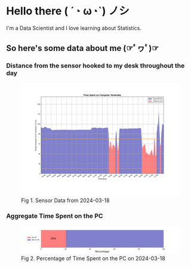 
# Hello there ( ´◔ ω◔`) ノシ

I'm a Data Scientist and I love learning about Statistics.

## So here's some data about me (☞ﾟヮﾟ)☞


### Distance from the sensor hooked to my desk throughout the day
<figure>
  <picture>
    <source media="(prefers-color-scheme: dark)" srcset="Pi/readme/graphs/lineplot/dark-plot-2024-03-18.png">
    <source media="(prefers-color-scheme: light)" srcset="Pi/readme/graphs/lineplot/light-plot-2024-03-18.png">
    <img alt="Shows a black logo in light color mode and a white one in dark color mode." src="Pi/readme/graphs/lineplot/light-plot-2024-03-18.png">
  </picture>
  <figcaption>Fig 1. Sensor Data from 2024-03-18</figcaption>
</figure>



### Aggregate Time Spent on the PC
<figure>
  <picture>
    <source media="(prefers-color-scheme: dark)" srcset="Pi/readme/graphs/barplot/dark-plot-2024-03-18.png">
    <source media="(prefers-color-scheme: light)" srcset="Pi/readme/graphs/barplot/light-plot-2024-03-18.png">
    <img alt="Shows a black logo in light color mode and a white one in dark color mode." src="Pi/readme/graphs/barplot/light-plot-2024-03-18.png">
  </picture>
  <figcaption>Fig 2. Percentage of Time Spent on the PC on 2024-03-18</figcaption>
</figure>
